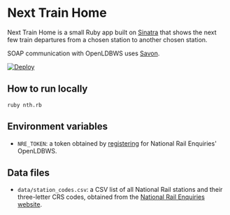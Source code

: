 # Next Train Home

Next Train Home is a small Ruby app built on [Sinatra](http://sinatrarb.com/) that shows the next few train departures from a chosen station to another chosen station.

SOAP communication with OpenLDBWS uses [Savon](http://savonrb.com/).

[![Deploy](https://www.herokucdn.com/deploy/button.svg)](https://heroku.com/deploy)

## How to run locally

`ruby nth.rb`

## Environment variables

* `NRE_TOKEN`: a token obtained by [registering](http://realtime.nationalrail.co.uk/OpenLDBWSRegistration/) for National Rail Enquiries' OpenLDBWS.

## Data files

* `data/station_codes.csv`: a CSV list of all National Rail stations and their three-letter CRS codes, obtained from the [National Rail Enquiries website](http://www.nationalrail.co.uk/stations_destinations/48541.aspx).
